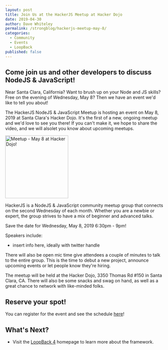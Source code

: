 ```yaml
---
layout: post
title: Join Us at the HackerJS Meetup at Hacker Dojo
date: 2019-04-30
author: Dave Whiteley
permalink: /strongblog/hackerjs-meetup-may-8/
categories:
  - Community
  - Events
  - LoopBack
published: false
---
```


## Come join us and other developers to discuss NodeJS & JavaScript!

Near Santa Clara, California? Want to brush up on your Node and JS skills? Free on the evening of Wednesday, May 8? Then we have an event we'd like to tell you about!

The HackerJS NodeJS & JavaScript Meetup is hosting an event on May 8, 2019 at Santa Clara's Hacker Dojo. It's the first of a new, ongoing meetup and we'd love to see you there! If you can't make it, we hope to share the video, and we will alsolet you know about upcoming meetups.

<!--more-->
<img src="https://strongloop.com/blog-assets/2019/05/Meetup-may-8-hackerdojo.png" alt="Meetup - May 8 at Hacker Dojo!" style="width: 200px"/>

HackerJS is a NodeJS & JavaScript community meetup group that connects on the second Wednesday of each month. Whether you are a newbie or expert, the group strives to have a mix of beginner and advanced talks.

Save the date for Wednesday, May 8, 2019 6:30pm - 9pm!

Speakers include:

- insert info here, ideally with twitter handle

There will also be open mic time give attendees a couple of minutes to talk to the entire group. This is the time to debut a new project, announce upcoming events or let people know they're hiring.

The meetup will be held at the Hacker Dojo, 3350 Thomas Rd #150 in Santa Clara, CA. There will also be some snacks and swag on hand, as well as a great chance to network with like-minded folks. 

## Reserve your spot!

You can register for the event and see the schedule [here](https://www.meetup.com/HackerJS/events/260257127/?rv=ea2_v2)!

## What's Next?

- Visit the [LoopBack 4](http://v4.loopback.io/) homepage to learn more about the framework. 
